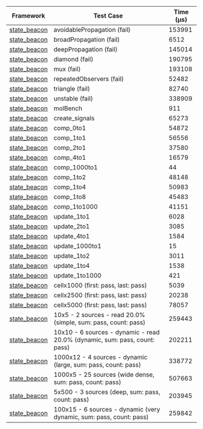 | Framework | Test Case | Time (μs) |
| --- | --- | --- |
| [state_beacon](https://github.com/jinyus/dart_beacon) | avoidablePropagation (fail) | 153991 |
| [state_beacon](https://github.com/jinyus/dart_beacon) | broadPropagation (fail) | 6512 |
| [state_beacon](https://github.com/jinyus/dart_beacon) | deepPropagation (fail) | 145014 |
| [state_beacon](https://github.com/jinyus/dart_beacon) | diamond (fail) | 190795 |
| [state_beacon](https://github.com/jinyus/dart_beacon) | mux (fail) | 193108 |
| [state_beacon](https://github.com/jinyus/dart_beacon) | repeatedObservers (fail) | 52482 |
| [state_beacon](https://github.com/jinyus/dart_beacon) | triangle (fail) | 82740 |
| [state_beacon](https://github.com/jinyus/dart_beacon) | unstable (fail) | 338909 |
| [state_beacon](https://github.com/jinyus/dart_beacon) | molBench | 911 |
| [state_beacon](https://github.com/jinyus/dart_beacon) | create_signals | 65273 |
| [state_beacon](https://github.com/jinyus/dart_beacon) | comp_0to1 | 54872 |
| [state_beacon](https://github.com/jinyus/dart_beacon) | comp_1to1 | 56556 |
| [state_beacon](https://github.com/jinyus/dart_beacon) | comp_2to1 | 37580 |
| [state_beacon](https://github.com/jinyus/dart_beacon) | comp_4to1 | 16579 |
| [state_beacon](https://github.com/jinyus/dart_beacon) | comp_1000to1 | 44 |
| [state_beacon](https://github.com/jinyus/dart_beacon) | comp_1to2 | 48148 |
| [state_beacon](https://github.com/jinyus/dart_beacon) | comp_1to4 | 50983 |
| [state_beacon](https://github.com/jinyus/dart_beacon) | comp_1to8 | 45483 |
| [state_beacon](https://github.com/jinyus/dart_beacon) | comp_1to1000 | 41151 |
| [state_beacon](https://github.com/jinyus/dart_beacon) | update_1to1 | 6028 |
| [state_beacon](https://github.com/jinyus/dart_beacon) | update_2to1 | 3085 |
| [state_beacon](https://github.com/jinyus/dart_beacon) | update_4to1 | 1584 |
| [state_beacon](https://github.com/jinyus/dart_beacon) | update_1000to1 | 15 |
| [state_beacon](https://github.com/jinyus/dart_beacon) | update_1to2 | 3011 |
| [state_beacon](https://github.com/jinyus/dart_beacon) | update_1to4 | 1538 |
| [state_beacon](https://github.com/jinyus/dart_beacon) | update_1to1000 | 421 |
| [state_beacon](https://github.com/jinyus/dart_beacon) | cellx1000 (first: pass, last: pass) | 5039 |
| [state_beacon](https://github.com/jinyus/dart_beacon) | cellx2500 (first: pass, last: pass) | 20238 |
| [state_beacon](https://github.com/jinyus/dart_beacon) | cellx5000 (first: pass, last: pass) | 78057 |
| [state_beacon](https://github.com/jinyus/dart_beacon) | 10x5 - 2 sources - read 20.0% (simple, sum: pass, count: pass) | 259443 |
| [state_beacon](https://github.com/jinyus/dart_beacon) | 10x10 - 6 sources - dynamic - read 20.0% (dynamic, sum: pass, count: pass) | 202211 |
| [state_beacon](https://github.com/jinyus/dart_beacon) | 1000x12 - 4 sources - dynamic (large, sum: pass, count: pass) | 338772 |
| [state_beacon](https://github.com/jinyus/dart_beacon) | 1000x5 - 25 sources (wide dense, sum: pass, count: pass) | 507663 |
| [state_beacon](https://github.com/jinyus/dart_beacon) | 5x500 - 3 sources (deep, sum: pass, count: pass) | 203945 |
| [state_beacon](https://github.com/jinyus/dart_beacon) | 100x15 - 6 sources - dynamic (very dynamic, sum: pass, count: pass) | 259842 |
